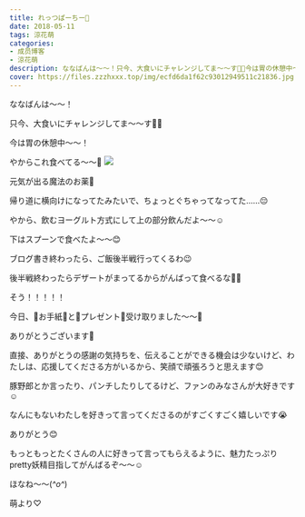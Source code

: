 ```yaml
---
title: れっつぱーちー🎉
date: 2018-05-11
tags: 涼花萌
categories: 
- 成员博客
- 涼花萌
description: ななばんは〜〜！只今、大食いにチャレンジしてま〜〜す💪🏻今は胃の休憩中〜〜！やからこれ食べてる〜〜🍬元気が出る魔法のお薬💊...
cover: https://files.zzzhxxx.top/img/ecfd6da1f62c93012949511c21836.jpg 
---
```







ななばんは〜〜！







只今、大食いにチャレンジしてま〜〜す💪🏻





今は胃の休憩中〜〜！






やからこれ食べてる〜〜🍬
![](https://files.zzzhxxx.top/img/ecfd6da1f62c93012949511c21836.jpg)





元気が出る魔法のお薬💊








帰り道に横向けになってたみたいで、ちょっとぐちゃってなってた……😔





やから、飲むヨーグルト方式にして上の部分飲んだよ〜〜☺️






下はスプーンで食べたよ〜〜😊










ブログ書き終わったら、ご飯後半戦行ってくるわ😉






後半戦終わったらデザートがまってるからがんばって食べるな💪🏻
















そう！！！！！





今日、💌お手紙💌と🎁プレゼント🎁受け取りました〜〜💓






ありがとうございます💓









直接、ありがとうの感謝の気持ちを、伝えることができる機会は少ないけど、わたしは、応援してくださる方がいるから、笑顔で頑張ろうと思えます😊











豚野郎とか言ったり、パンチしたりしてるけど、ファンのみなさんが大好きです☺️








なんにもないわたしを好きって言ってくださるのがすごくすごく嬉しいです😭








ありがとう😊









もっともっとたくさんの人に好きって言ってもらえるように、魅力たっぷりpretty妖精目指してがんばるぞ〜〜☺️

















ほなね〜〜(*^o^*)








萌より♡


